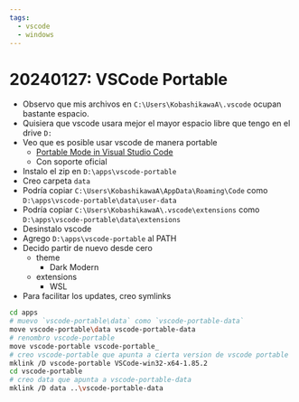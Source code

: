 ```yaml
---
tags:
  - vscode
  - windows
---
```

# 20240127: VSCode Portable

- Observo que mis archivos en `C:\Users\KobashikawaA\.vscode` ocupan bastante espacio.
- Quisiera que vscode usara mejor el mayor espacio libre que tengo en el drive `D:`
- Veo que es posible usar vscode de manera portable
	- [Portable Mode in Visual Studio Code](https://code.visualstudio.com/docs/editor/portable)
	- Con soporte oficial
- Instalo el zip en `D:\apps\vscode-portable`
- Creo carpeta `data`
- Podría copiar `C:\Users\KobashikawaA\AppData\Roaming\Code` como `D:\apps\vscode-portable\data\user-data`
- Podría copiar `C:\Users\KobashikawaA\.vscode\extensions` como `D:\apps\vscode-portable\data\extensions`
- Desinstalo vscode
- Agrego `D:\apps\vscode-portable` al PATH
- Decido partir de nuevo desde cero
	- theme
		- Dark Modern
	- extensions
		- WSL
- Para facilitar los updates, creo symlinks

```sh
cd apps
# muevo `vscode-portable\data` como `vscode-portable-data`
move vscode-portable\data vscode-portable-data
# renombro vscode-portable
move vscode-portable vscode-portable_
# creo vscode-portable que apunta a cierta version de vscode portable
mklink /D vscode-portable VSCode-win32-x64-1.85.2
cd vscode-portable
# creo data que apunta a vscode-portable-data
mklink /D data ..\vscode-portable-data
```